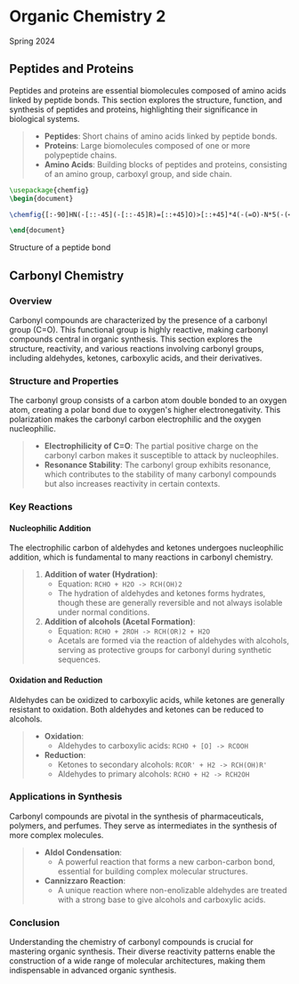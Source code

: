 # **Organic Chemistry 2**

<span class="subtitle">
Spring 2024
</span>

## Peptides and Proteins

Peptides and proteins are essential biomolecules composed of amino acids linked by peptide bonds. This section explores the structure, function, and synthesis of peptides and proteins, highlighting their significance in biological systems.

<blockquote class="definition">

- **Peptides**: Short chains of amino acids linked by peptide bonds.
- **Proteins**: Large biomolecules composed of one or more polypeptide chains.
- **Amino Acids**: Building blocks of peptides and proteins, consisting of an amino group, carboxyl group, and side chain.

</blockquote>

```tikz
\usepackage{chemfig}
\begin{document}

\chemfig{[:-90]HN(-[::-45](-[::-45]R)=[::+45]O)>[::+45]*4(-(=O)-N*5(-(<:(=[::-60]O)-[::+60]OH)-(<[::+0])(<:[::-108])-S>)--)}

\end{document}
```

<span class="caption">
Structure of a peptide bond
</span>

## Carbonyl Chemistry

### Overview

Carbonyl compounds are characterized by the presence of a carbonyl group (C=O). This functional group is highly reactive, making carbonyl compounds central in organic synthesis. This section explores the structure, reactivity, and various reactions involving carbonyl groups, including aldehydes, ketones, carboxylic acids, and their derivatives.

### Structure and Properties

The carbonyl group consists of a carbon atom double bonded to an oxygen atom, creating a polar bond due to oxygen's higher electronegativity. This polarization makes the carbonyl carbon electrophilic and the oxygen nucleophilic.

<blockquote class="definition">

- **Electrophilicity of C=O**: The partial positive charge on the carbonyl carbon makes it susceptible to attack by nucleophiles.
- **Resonance Stability**: The carbonyl group exhibits resonance, which contributes to the stability of many carbonyl compounds but also increases reactivity in certain contexts.

</blockquote>

### Key Reactions

#### Nucleophilic Addition

The electrophilic carbon of aldehydes and ketones undergoes nucleophilic addition, which is fundamental to many reactions in carbonyl chemistry.

<blockquote class="example">

1. **Addition of water (Hydration)**:
   - Equation: `RCHO + H2O -> RCH(OH)2`
   - The hydration of aldehydes and ketones forms hydrates, though these are generally reversible and not always isolable under normal conditions.
2. **Addition of alcohols (Acetal Formation)**:
   - Equation: `RCHO + 2ROH -> RCH(OR)2 + H2O`
   - Acetals are formed via the reaction of aldehydes with alcohols, serving as protective groups for carbonyl during synthetic sequences.

</blockquote>

#### Oxidation and Reduction

Aldehydes can be oxidized to carboxylic acids, while ketones are generally resistant to oxidation. Both aldehydes and ketones can be reduced to alcohols.

<blockquote class="example">

- **Oxidation**:
  - Aldehydes to carboxylic acids: `RCHO + [O] -> RCOOH`
- **Reduction**:
  - Ketones to secondary alcohols: `RCOR' + H2 -> RCH(OH)R'`
  - Aldehydes to primary alcohols: `RCHO + H2 -> RCH2OH`

</blockquote>

### Applications in Synthesis

Carbonyl compounds are pivotal in the synthesis of pharmaceuticals, polymers, and perfumes. They serve as intermediates in the synthesis of more complex molecules.

<blockquote class="example">

- **Aldol Condensation**:
  - A powerful reaction that forms a new carbon-carbon bond, essential for building complex molecular structures.
- **Cannizzaro Reaction**:
  - A unique reaction where non-enolizable aldehydes are treated with a strong base to give alcohols and carboxylic acids.

</blockquote>

### Conclusion

Understanding the chemistry of carbonyl compounds is crucial for mastering organic synthesis. Their diverse reactivity patterns enable the construction of a wide range of molecular architectures, making them indispensable in advanced organic synthesis.
